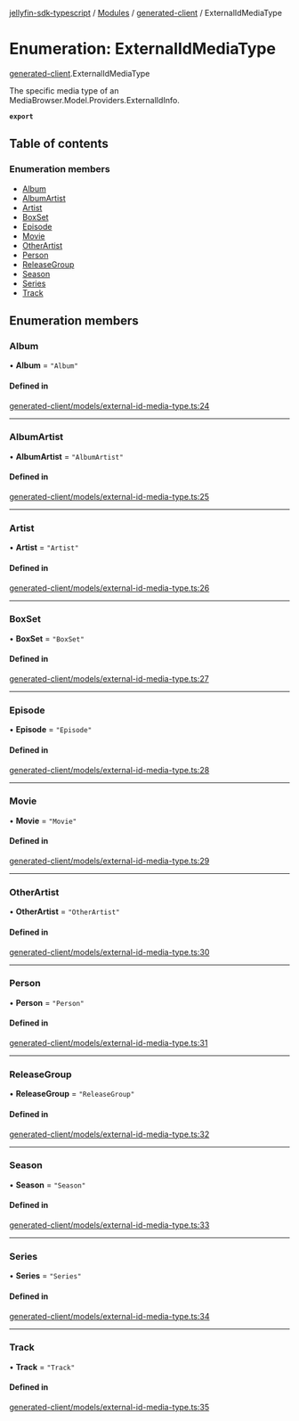 [jellyfin-sdk-typescript](../README.md) / [Modules](../modules.md) / [generated-client](../modules/generated_client.md) / ExternalIdMediaType

# Enumeration: ExternalIdMediaType

[generated-client](../modules/generated_client.md).ExternalIdMediaType

The specific media type of an MediaBrowser.Model.Providers.ExternalIdInfo.

**`export`**

## Table of contents

### Enumeration members

- [Album](generated_client.ExternalIdMediaType.md#album)
- [AlbumArtist](generated_client.ExternalIdMediaType.md#albumartist)
- [Artist](generated_client.ExternalIdMediaType.md#artist)
- [BoxSet](generated_client.ExternalIdMediaType.md#boxset)
- [Episode](generated_client.ExternalIdMediaType.md#episode)
- [Movie](generated_client.ExternalIdMediaType.md#movie)
- [OtherArtist](generated_client.ExternalIdMediaType.md#otherartist)
- [Person](generated_client.ExternalIdMediaType.md#person)
- [ReleaseGroup](generated_client.ExternalIdMediaType.md#releasegroup)
- [Season](generated_client.ExternalIdMediaType.md#season)
- [Series](generated_client.ExternalIdMediaType.md#series)
- [Track](generated_client.ExternalIdMediaType.md#track)

## Enumeration members

### Album

• **Album** = `"Album"`

#### Defined in

[generated-client/models/external-id-media-type.ts:24](https://github.com/thornbill/jellyfin-sdk-typescript/blob/644c849/src/generated-client/models/external-id-media-type.ts#L24)

___

### AlbumArtist

• **AlbumArtist** = `"AlbumArtist"`

#### Defined in

[generated-client/models/external-id-media-type.ts:25](https://github.com/thornbill/jellyfin-sdk-typescript/blob/644c849/src/generated-client/models/external-id-media-type.ts#L25)

___

### Artist

• **Artist** = `"Artist"`

#### Defined in

[generated-client/models/external-id-media-type.ts:26](https://github.com/thornbill/jellyfin-sdk-typescript/blob/644c849/src/generated-client/models/external-id-media-type.ts#L26)

___

### BoxSet

• **BoxSet** = `"BoxSet"`

#### Defined in

[generated-client/models/external-id-media-type.ts:27](https://github.com/thornbill/jellyfin-sdk-typescript/blob/644c849/src/generated-client/models/external-id-media-type.ts#L27)

___

### Episode

• **Episode** = `"Episode"`

#### Defined in

[generated-client/models/external-id-media-type.ts:28](https://github.com/thornbill/jellyfin-sdk-typescript/blob/644c849/src/generated-client/models/external-id-media-type.ts#L28)

___

### Movie

• **Movie** = `"Movie"`

#### Defined in

[generated-client/models/external-id-media-type.ts:29](https://github.com/thornbill/jellyfin-sdk-typescript/blob/644c849/src/generated-client/models/external-id-media-type.ts#L29)

___

### OtherArtist

• **OtherArtist** = `"OtherArtist"`

#### Defined in

[generated-client/models/external-id-media-type.ts:30](https://github.com/thornbill/jellyfin-sdk-typescript/blob/644c849/src/generated-client/models/external-id-media-type.ts#L30)

___

### Person

• **Person** = `"Person"`

#### Defined in

[generated-client/models/external-id-media-type.ts:31](https://github.com/thornbill/jellyfin-sdk-typescript/blob/644c849/src/generated-client/models/external-id-media-type.ts#L31)

___

### ReleaseGroup

• **ReleaseGroup** = `"ReleaseGroup"`

#### Defined in

[generated-client/models/external-id-media-type.ts:32](https://github.com/thornbill/jellyfin-sdk-typescript/blob/644c849/src/generated-client/models/external-id-media-type.ts#L32)

___

### Season

• **Season** = `"Season"`

#### Defined in

[generated-client/models/external-id-media-type.ts:33](https://github.com/thornbill/jellyfin-sdk-typescript/blob/644c849/src/generated-client/models/external-id-media-type.ts#L33)

___

### Series

• **Series** = `"Series"`

#### Defined in

[generated-client/models/external-id-media-type.ts:34](https://github.com/thornbill/jellyfin-sdk-typescript/blob/644c849/src/generated-client/models/external-id-media-type.ts#L34)

___

### Track

• **Track** = `"Track"`

#### Defined in

[generated-client/models/external-id-media-type.ts:35](https://github.com/thornbill/jellyfin-sdk-typescript/blob/644c849/src/generated-client/models/external-id-media-type.ts#L35)
